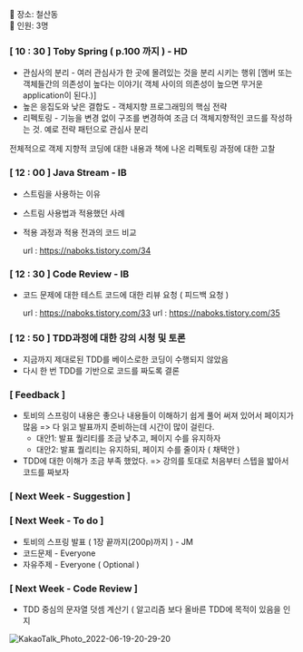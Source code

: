 📌 장소: 철산동 </br>
📌 인원: 3명
 
### [ 10 : 30 ] Toby Spring ( p.100 까지 ) - HD

* 관심사의 분리 - 여러 관심사가 한 곳에 몰려있는 것을 분리 시키는 행위 [멤버 또는 객체들간의 의존성이 높다는 이야기( 객체 사이의 의존성이 높으면 무거운 application이 된다.)]
* 높은 응집도와 낮은 결합도 - 객체지향 프로그래밍의 핵심 전략
* 리펙토링 - 기능을 변경 없이 구조를 변경하여 조금 더 객체지향적인 코드를 작성하는 것. 예로 전략 패턴으로 관심사 분리

전체적으로 객제 지향적 코딩에 대한 내용과 책에 나온 리펙토링 과정에 대한 고찰

### [ 12 : 00 ] Java Stream - IB

* 스트림을 사용하는 이유
* 스트림 사용법과 적용했던 사례
* 적용 과정과 적용 전과의 코드 비교

  url : https://naboks.tistory.com/34
  
### [ 12 : 30 ] Code Review - IB

* 코드 문제에 대한 테스트 코드에 대한 리뷰 요청 ( 피드백 요청 )

  url : https://naboks.tistory.com/33
  url : https://naboks.tistory.com/35
  
### [ 12 : 50 ] TDD과정에 대한 강의 시청 및 토론

* 지금까지 제대로된 TDD를 베이스로한 코딩이 수행되지 않았음
* 다시 한 번 TDD를 기반으로 코드를 짜도록 결론

### [ Feedback ]

* 토비의 스프링이 내용은 좋으나 내용들이 이해하기 쉽게 풀어 써져 있어서 페이지가 많음 => 다 읽고 발표까지 준비하는데 시간이 많이 걸린다.
   - 대안1: 발표 퀄리티를 조금 낮추고, 페이지 수를 유지하자
   - 대안2: 발표 퀄리티는 유지하되, 페이지 수를 줄이자 ( 채택안 )
* TDD에 대한 이해가 조금 부족 했었다. => 강의를 토대로 처음부터 스텝을 밟아서 코드를 짜보자


### [ Next Week - Suggestion ]

### [ Next Week - To do ]

* 토비의 스프링 발표 ( 1장 끝까지(200p)까지 ) - JM
* 코드문제 - Everyone
* 자유주제 - Everyone ( Optional )
 
### [ Next Week - Code Review ]

* TDD 중심의 문자열 덧셈 계산기 ( 알고리즘 보다 올바른 TDD에 목적이 있음을 인지 

![KakaoTalk_Photo_2022-06-19-20-29-20](https://user-images.githubusercontent.com/59809278/175320453-4505f876-0f9b-48df-bce2-188ac2ba20c4.jpeg)


